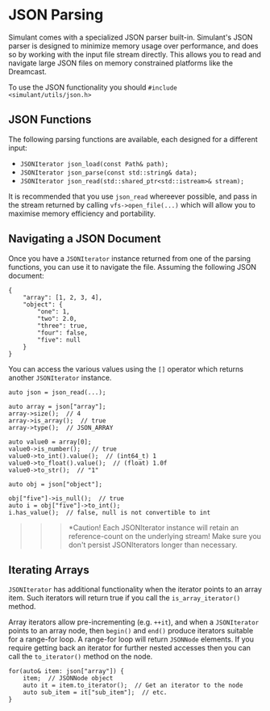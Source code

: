 # JSON Parsing

Simulant comes with a specialized JSON parser built-in. Simulant's JSON parser
is designed to minimize memory usage over performance, and does so by working
with the input file stream directly. This allows you to read and navigate
large JSON files on memory constrained platforms like the Dreamcast.

To use the JSON functionality you should `#include <simulant/utils/json.h>`

## JSON Functions

The following parsing functions are available, each designed for a different input:

 - `JSONIterator json_load(const Path& path);`
 - `JSONIterator json_parse(const std::string& data);`
 - `JSONIterator json_read(std::shared_ptr<std::istream>& stream);`
 
It is recommended that you use `json_read` whereever possible, and pass in the
stream returned by calling `vfs->open_file(...)` which will allow you to maximise
memory efficiency and portability. 

## Navigating a JSON Document

Once you have a `JSONIterator` instance returned from one of the parsing functions, 
you can use it to navigate the file. Assuming the following JSON document:

```
{
    "array": [1, 2, 3, 4],
    "object": {
        "one": 1,
        "two": 2.0,
        "three": true,
        "four": false,
        "five": null
    }
}
```

You can access the various values using the `[]` operator which returns
another `JSONIterator` instance.

```
auto json = json_read(...);

auto array = json["array"];
array->size();  // 4
array->is_array();  // true
array->type();  // JSON_ARRAY

auto value0 = array[0];
value0->is_number();   // true
value0->to_int().value();  // (int64_t) 1
value0->to_float().value();  // (float) 1.0f
value0->to_str();  // "1"

auto obj = json["object"];

obj["five"]->is_null();  // true
auto i = obj["five"]->to_int();
i.has_value();  // false, null is not convertible to int
```

>>> *Caution! Each JSONIterator instance will retain an reference-count on the underlying stream! Make sure you don't persist JSONIterators longer than necessary.


## Iterating Arrays

`JSONIterator` has additional functionality when the iterator points to an array
item. Such iterators will return true if you call the `is_array_iterator()` method.

Array iterators allow pre-incrementing (e.g. `++it`), and when a `JSONIterator` points
to an array node, then `begin()` and `end()` produce iterators suitable for a range-for
loop. A range-for loop will return `JSONNode` elements. If you require getting back
an iterator for further nested accesses then you can call the `to_iterator()` method
on the node.

```
for(auto& item: json["array"]) {
    item;  // JSONNode object
    auto it = item.to_iterator();  // Get an iterator to the node
    auto sub_item = it["sub_item"];  // etc.
}
```

